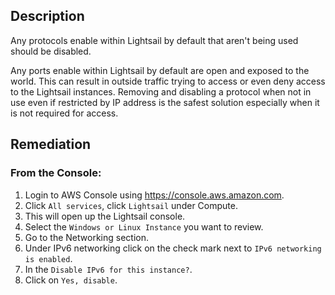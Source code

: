 ## Description

Any protocols enable within Lightsail by default that aren't being used should be disabled.

Any ports enable within Lightsail by default are open and exposed to the world. This can result in outside traffic trying to access or even deny access to the Lightsail instances. Removing and disabling a protocol when not in use even if restricted by IP address is the safest solution especially when it is not required for access.

## Remediation

### From the Console:

1. Login to AWS Console using https://console.aws.amazon.com.
2. Click `All services`, click `Lightsail` under Compute.
3. This will open up the Lightsail console.
4. Select the `Windows or Linux Instance` you want to review.
5. Go to the Networking section.
6. Under IPv6 networking click on the check mark next to `IPv6 networking is enabled`.
7. In the `Disable IPv6 for this instance?`.
8. Click on `Yes, disable`.